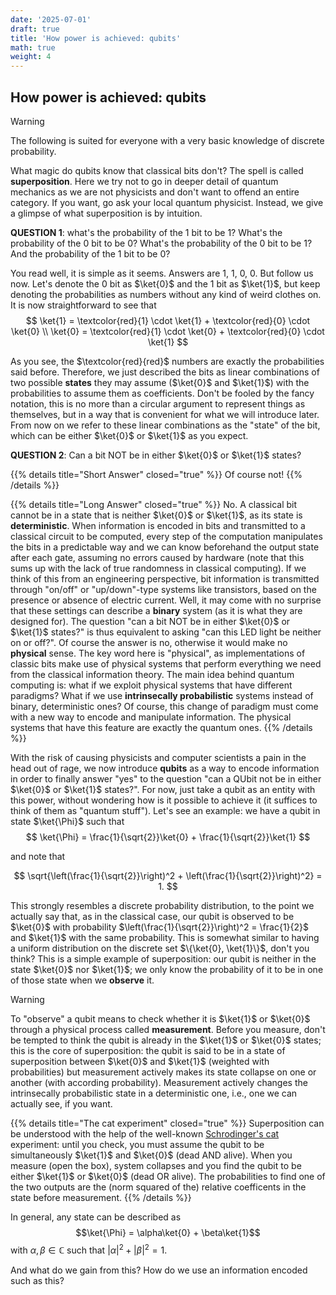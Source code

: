 ```yaml
---
date: '2025-07-01'
draft: true
title: 'How power is achieved: qubits'
math: true
weight: 4
---
```


## How power is achieved: qubits 

>[!WARNING]
> The following is suited for everyone with a very basic knowledge of discrete probability.

 What magic do qubits know that classical bits don't? The spell is called $\textbf{superposition}$. Here we try not to go in deeper detail of quantum mechanics as we are not physicists and don't want to offend an entire category. If you want, go ask your local quantum physicist. Instead, we give a glimpse of what superposition is by intuition.


$\textbf{QUESTION 1}$:
what's the probability of the 1 bit to be 1? What's the probability of the 0 bit to be 0? What's the probability of the 0 bit to be 1? And the probability of the 1 bit to be 0?

You read well, it is simple as it seems. Answers are 1, 1, 0, 0. But follow us now. Let's denote the 0 bit as $\ket{0}$ and the 1 bit as $\ket{1}$, but keep denoting the probabilities as numbers without any kind of weird clothes on. It is now straightforward to see that 
$$
\ket{1} = \textcolor{red}{1} \cdot \ket{1} + \textcolor{red}{0} \cdot \ket{0}  \\ 
\ket{0} = \textcolor{red}{1} \cdot \ket{0} + \textcolor{red}{0} \cdot \ket{1}  
$$

As you see, the $\textcolor{red}{red}$ numbers are exactly the probabilities said before. Therefore, we just described the bits as linear combinations of two possible $\textbf{states}$ they may assume ($\ket{0}$ and $\ket{1}$) with the probabilities to assume them as coefficients.
Don't be fooled by the fancy notation, this is no more than a circular argument to represent things as themselves, but in a way that is convenient for what we will introduce later. From now on we refer to these linear combinations as the "state" of the bit, which can be either $\ket{0}$ or $\ket{1}$ as you expect.

$\textbf{QUESTION 2}$:
Can a bit NOT be in either $\ket{0}$ or $\ket{1}$ states?

{{% details title="Short Answer" closed="true" %}}
Of course not!
{{% /details %}}

{{% details title="Long Answer" closed="true" %}}
No. A classical bit cannot be in a state that is neither $\ket{0}$ or $\ket{1}$, as its state is $\textbf{deterministic}$. When information is encoded in bits and transmitted to a classical circuit to be computed, every step of the computation manipulates the bits in a predictable way and we can know beforehand the output state after each gate, assuming no errors caused by hardware (note that this sums up with the lack of true randomness in classical computing). If we think of this from an engineering perspective, bit information is transmitted through "on/off" or "up/down"-type systems like transistors, based on the presence or absence of electric current. Well, it may come with no surprise that these settings can describe a $\textbf{binary}$ system (as it is what they are designed for). The question "can a bit NOT be in either $\ket{0}$ or $\ket{1}$ states?" is thus equivalent to asking "can this LED light be neither on or off?". Of course the answer is no, otherwise it would make no $\textbf{physical}$ sense. The key word here is "physical", as implementations of classic bits make use of physical systems that perform everything we need from the classical information theory. The main idea behind quantum computing is: what if we exploit physical systems that have different paradigms? What if we use $\textbf{intrinsecally probabilistic}$ systems instead of binary, deterministic ones? Of course, this change of paradigm must come with a new way to encode and manipulate information. The physical systems that have this feature are exactly the quantum ones.
{{% /details %}}

 With the risk of causing physicists and computer scientists a pain in the head out of rage, we now introduce $\textbf{qubits}$ as a way to encode information in order to finally answer "yes" to the question "can a QUbit not be in either $\ket{0}$ or $\ket{1}$ states?". For now, just take a qubit as an entity with this power, without wondering how is it possible to achieve it (it suffices to think of them as "quantum stuff"). Let's see an example: we have a qubit in state $\ket{\Phi}$ such that
$$
\ket{\Phi} = \frac{1}{\sqrt{2}}\ket{0} + \frac{1}{\sqrt{2}}\ket{1}
$$

and note that 

$$
\sqrt{\left(\frac{1}{\sqrt{2}}\right)^2 + \left(\frac{1}{\sqrt{2}}\right)^2} = 1.
$$

This strongly resembles a discrete probability distribution, to the point we actually say that, as in the classical case, our qubit is observed to be $\ket{0}$ with probability $\left(\frac{1}{\sqrt{2}}\right)^2 = \frac{1}{2}$ and $\ket{1}$ with  the same probability. This is somewhat similar to having a uniform distribution on the discrete set $\{\ket{0}, \ket{1}\}$, don't you think? This is a simple example of superposition: our qubit is neither in the state $\ket{0}$ nor $\ket{1}$; we only know the probability of it to be in one of those state when we $\textbf{observe}$ it.
>[!WARNING]
>To "observe" a qubit means to check whether it is $\ket{1}$ or $\ket{0}$ through a physical process called $\textbf{measurement}$. Before you measure, don't be tempted to think the qubit is already in the $\ket{1}$ or $\ket{0}$ states; this is the core of superposition: the qubit is said to be in a state of superposition between $\ket{0}$ and $\ket{1}$ (weighted with probabilities) but measurement actively makes its state collapse on one or another (with according probability). Measurement actively changes the intrinsecally probabilistic state in a deterministic one, i.e., one we can actually see, if you want.

{{% details title="The cat experiment" closed="true" %}}
Superposition can be understood with the help of the well-known [Schrodinger's cat](https://en.wikipedia.org/wiki/Schr%C3%B6dinger's_cat) experiment: until you check, you must assume the qubit to be simultaneously $\ket{1}$ and $\ket{0}$ (dead AND alive). When you measure (open the box), system collapses and you find the qubit to be either $\ket{1}$ or $\ket{0}$ (dead OR alive). The probabilities to find one of the two outputs are the (norm squared of the) relative coefficents in the state before measurement.
{{% /details %}}


  In general, any state can be described as $$\ket{\Phi} = \alpha\ket{0} + \beta\ket{1}$$ with $\alpha, \beta \in \mathbb{C}$ such that $|\alpha|^2 + |\beta|^2 =1$.



 And what do we gain from this? How do we use an information encoded such as this?